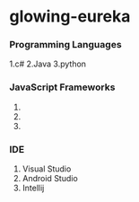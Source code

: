 # glowing-eureka

### Programming Languages

1.c#
2.Java
3.python

### JavaScript Frameworks

1.
2.
3.

### IDE

1. Visual Studio
2. Android Studio
3. Intellij
